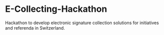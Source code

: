 # E-Collecting-Hackathon
Hackathon to develop electronic signature collection solutions for initiatives and referenda in Switzerland.
